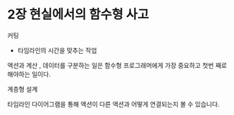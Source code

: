 # 2장 현실에서의 함수형 사고

커팅
- 타임라인의 시간을 맞추는 작업

액션과 계산 , 데이터를 구분하는 일은 함수형 프로그래머에게 가장 중요하고 첫번 째로 해야하는 일이다. 

계층형 설계

타임라인 다이어그램을 통해 액션이 다른 액션과 어떻게 연결되는지 볼 수 있습니다.
